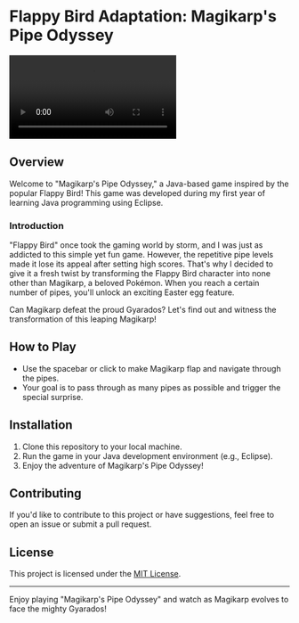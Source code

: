 # Flappy Bird Adaptation: Magikarp's Pipe Odyssey

![Gameplay](video/鯉魚王的水管歷險.mp4)

## Overview

Welcome to "Magikarp's Pipe Odyssey," a Java-based game inspired by the popular Flappy Bird! This game was developed during my first year of learning Java programming using Eclipse.

### Introduction

"Flappy Bird" once took the gaming world by storm, and I was just as addicted to this simple yet fun game. However, the repetitive pipe levels made it lose its appeal after setting high scores. That's why I decided to give it a fresh twist by transforming the Flappy Bird character into none other than Magikarp, a beloved Pokémon. When you reach a certain number of pipes, you'll unlock an exciting Easter egg feature.

Can Magikarp defeat the proud Gyarados? Let's find out and witness the transformation of this leaping Magikarp!

## How to Play

- Use the spacebar or click to make Magikarp flap and navigate through the pipes.
- Your goal is to pass through as many pipes as possible and trigger the special surprise.

## Installation

1. Clone this repository to your local machine.
2. Run the game in your Java development environment (e.g., Eclipse).
3. Enjoy the adventure of Magikarp's Pipe Odyssey!

## Contributing

If you'd like to contribute to this project or have suggestions, feel free to open an issue or submit a pull request.

## License

This project is licensed under the [MIT License](LICENSE).

---

Enjoy playing "Magikarp's Pipe Odyssey" and watch as Magikarp evolves to face the mighty Gyarados!
